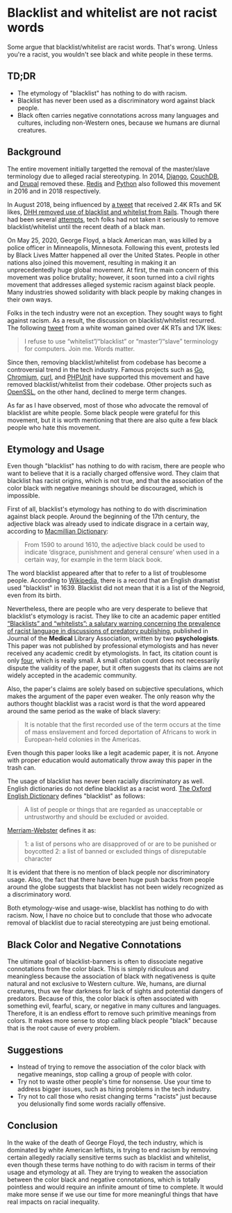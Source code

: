 # Blacklist and whitelist are not racist words

Some argue that blacklist/whitelist are racist words.
That's wrong.
Unless you're a racist, you wouldn't see black and white people in these terms.

## TD;DR

- The etymology of "blacklist" has nothing to do with racism.
- Blacklist has never been used as a discriminatory word against black people.
- Black often carries negative connotations across many languages and cultures, including non-Western ones, because we humans are diurnal creatures.

## Background

The entire movement initially targetted the removal of the master/slave terminology due to alleged racial stereotyping.
In 2014, [Django](https://github.com/django/django/pull/2692), [CouchDB](https://issues.apache.org/jira/browse/COUCHDB-2248), and [Drupal](https://www.drupal.org/node/2275877) removed these.
[Redis](https://github.com/redis/redis/issues/3185) and [Python](https://bugs.python.org/issue34605) also followed this movement in 2016 and in 2018 respectively.

In August 2018, being influenced by [a tweet](https://twitter.com/andrestaltz/status/1030200563802230786) that received 2.4K RTs and 5K likes, [DHH removed use of blacklist and whitelist from Rails](https://github.com/rails/rails/issues/33677).
Though there had been several [attempts](https://bugs.chromium.org/p/chromium/issues/detail?id=842296), tech folks had not taken it seriously to remove blacklist/whitelist until the recent death of a black man.

On May 25, 2020, George Floyd, a black American man, was killed by a police officer in Minneapolis, Minnesota.
Following this event, protests led by Black Lives Matter happened all over the United States.
People in other nations also joined this movement, resulting in making it an unprecedentedly huge global movement.
At first, the main concern of this movement was police brutality; however, it soon turned into a civil rights movement that addresses alleged systemic racism against black people.
Many industries showed solidarity with black people by making changes in their own ways.

Folks in the tech industry were not an exception.
They sought ways to fight against racism.
As a result, the discussion on blacklist/whitelist recurred.
The following [tweet](https://twitter.com/leahculver/status/1269109776983547904) from a white woman gained over 4K RTs and 17K likes:

> I refuse to use “whitelist”/“blacklist” or “master”/“slave” terminology for computers. Join me. Words matter.

Since then, removing blacklist/whitelist from codebase has become a controversial trend in the tech industry.
Famous projects such as [Go](https://github.com/golang/go/commit/608cdcaede1e7133dc994b5e8894272c2dce744b), [Chromium](https://chromium-review.googlesource.com/c/chromium/src/+/2234793), [curl](https://github.com/curl/curl/pull/5546), and [PHPUnit](https://github.com/sebastianbergmann/phpunit/commit/8e9c76d33dab4095c9066072076f368193e4166d) have supported this movement and have removed blacklist/whitelist from their codebase.
Other projects such as [OpenSSL](https://github.com/openssl/openssl/pull/12089), on the other hand, declined to merge term changes.

As far as I have observed, most of those who advocate the removal of blacklist are white people.
Some black people were grateful for this movement, but it is worth mentioning that there are also quite a few black people who hate this movement.

## Etymology and Usage

Even though "blacklist" has nothing to do with racism, there are people who want to believe that it is a racially charged offensive word.
They claim that blacklist has racist origins, which is not true, and that the association of the color black with negative meanings should be discouraged, which is impossible.

First of all, blacklist's etymology has nothing to do with discrimination against black people. 
Around the beginning of the 17th century, the adjective black was already used to indicate disgrace in a certain way, according to [Macmillian Dictionary](https://www.macmillandictionaryblog.com/blacklist):

> From 1590 to around 1610, the adjective black could be used to indicate ‘disgrace, punishment and general censure’ when used in a certain way, for example in the term black book.

The word blacklist appeared after that to refer to a list of troublesome people. According to [Wikipedia](https://en.wikipedia.org/wiki/Blacklisting#Origins_of_the_term), there is a record that an English dramatist used "blacklist" in 1639. Blacklist did not mean that it is a list of the Negroid, even from its birth.

Nevertheless, there are people who are very desperate to believe that blacklist's etymology is racist. They like to cite an academic paper entitled [“Blacklists” and “whitelists”: a salutary warning concerning the prevalence of racist language in discussions of predatory publishing](https://www.ncbi.nlm.nih.gov/pmc/articles/PMC6148600/), published in Journal of the **Medical** Library Association, written by two **psychologists**.
This paper was not published by professional etymologists and has never received any academic credit by etymologists.
In fact, its citation count is only [four](https://scholar.google.com/scholar?rlz=1C5CHFA_enJP805JP807&um=1&ie=UTF-8&lr&cites=17419557131221922597), which is really small.
A small citation count does not necessarily dispute the validity of the paper, but it often suggests that its claims are not widely accepted in the academic community.

Also, the paper's claims are solely based on subjective speculations, which makes the argument of the paper even weaker.
The only reason why the authors thought blacklist was a racist word is that the word appeared around the same period as the wake of black slavery:

> It is notable that the first recorded use of the term occurs at the time of mass enslavement and forced deportation of Africans to work in European-held colonies in the Americas.

Even though this paper looks like a legit academic paper, it is not.
Anyone with proper education would automatically throw away this paper in the trash can.

The usage of blacklist has never been racially discriminatory as well.
English dictionaries do not define blacklist as a racist word.
[The Oxford English Dictionary](https://www.lexico.com/en/definition/blacklist) defines "blacklist" as follows:

> A list of people or things that are regarded as unacceptable or untrustworthy and should be excluded or avoided.

[Merriam-Webster](https://www.merriam-webster.com/dictionary/blacklist) defines it as:

> 1: a list of persons who are disapproved of or are to be punished or boycotted
2: a list of banned or excluded things of disreputable character

It is evident that there is no mention of black people nor discriminatory usage.
Also, the fact that there have been huge push backs from people around the globe suggests that blacklist has not been widely recognized as a discriminatory word.

Both etymology-wise and usage-wise, blacklist has nothing to do with racism.
Now, I have no choice but to conclude that those who advocate removal of blacklist due to racial stereotyping are just being emotional.

## Black Color and Negative Connotations

The ultimate goal of blacklist-banners is often to dissociate negative connotations from the color black.
This is simply ridiculous and meaningless because the association of black with negativeness is quite natural and not exclusive to Western culture.
We, humans, are diurnal creatures, thus we fear darkness for lack of sights and potential dangers of predators.
Because of this, the color black is often associated with something evil, fearful, scary, or negative in many cultures and languages.
Therefore, it is an endless effort to remove such primitive meanings from colors.
It makes more sense to stop calling black people "black" because that is the root cause of every problem.

## Suggestions

- Instead of trying to remove the association of the color black with negative meanings, stop calling a group of people with color.
- Try not to waste other people's time for nonsense. Use your time to address bigger issues, such as hiring problems in the tech industry.
- Try not to call those who resist changing terms "racists" just because you delusionally find some words racially offensive.

## Conclusion

In the wake of the death of George Floyd, the tech industry, which is dominated by white American leftists, is trying to end racism by removing certain allegedly racially sensitive terms such as blacklist and whitelist, even though these terms have nothing to do with racism in terms of their usage and etymology at all.
They are trying to weaken the association between the color black and negative connotations, which is totally pointless and would require an infinite amount of time to complete.
It would make more sense if we use our time for more meaningful things that have real impacts on racial inequality.
